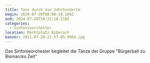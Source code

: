 ```yaml
---
title: Tanz durch die Jahrhunderte
begin: 2024-07-20T08:00:18.109Z
end: 2024-07-20T10:23:18.118Z
categories:
  - Sinfonieorchester
location: Marktplatz Biberach
banner: 2011-07-20-21-57-05-9964.jpg
---
```

Das Sinfonieorchester begleitet die Tänze der Gruppe "Bürgerball zu Bismarcks Zeit"